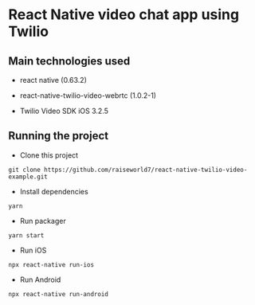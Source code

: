 
# React Native video chat app using Twilio

## Main technologies used

- react native (0.63.2)

- react-native-twilio-video-webrtc (1.0.2-1)

- Twilio Video SDK iOS 3.2.5

## Running the project

- Clone this project
```
git clone https://github.com/raiseworld7/react-native-twilio-video-example.git
```

- Install dependencies
```
yarn
```

- Run packager
```
yarn start
```

- Run iOS
```
npx react-native run-ios
```

- Run Android
```
npx react-native run-android
```
